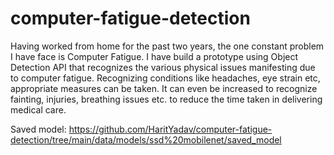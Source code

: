 # computer-fatigue-detection
Having worked from home for the past two years, the one constant problem I have face is Computer Fatigue. I have build a prototype using Object Detection API that recognizes the various physical issues manifesting due to computer fatigue. Recognizing conditions like headaches, eye strain etc, appropriate measures can be taken. It can even be increased to recognize fainting, injuries, breathing issues etc. to reduce the time taken in delivering medical care.

Saved model: https://github.com/HaritYadav/computer-fatigue-detection/tree/main/data/models/ssd%20mobilenet/saved_model

